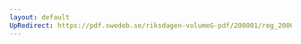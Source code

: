 ```yaml
---
layout: default
UpRedirect: https://pdf.swedeb.se/riksdagen-volumeG-pdf/200001/reg_200001/reg_200001_0039.pdf
---
```

